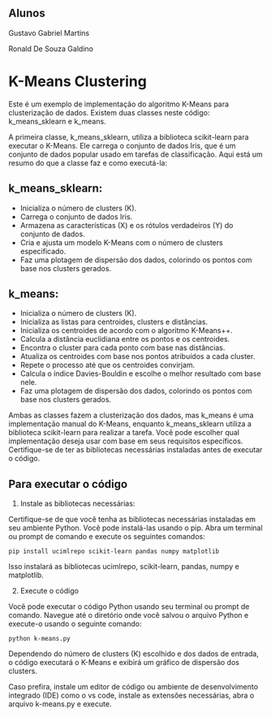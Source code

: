 ## Alunos

Gustavo Gabriel Martins

Ronald De Souza Galdino

# K-Means Clustering

Este é um exemplo de implementação do algoritmo K-Means para clusterização de dados. Existem duas classes neste código: k_means_sklearn e k_means.

A primeira classe, k_means_sklearn, utiliza a biblioteca scikit-learn para executar o K-Means. Ele carrega o conjunto de dados Iris, que é um conjunto de dados popular usado em tarefas de classificação. Aqui está um resumo do que a classe faz e como executá-la:

## k_means_sklearn:

- Inicializa o número de clusters (K).
- Carrega o conjunto de dados Iris.
- Armazena as características (X) e os rótulos verdadeiros (Y) do conjunto de dados.
- Cria e ajusta um modelo K-Means com o número de clusters especificado.
- Faz uma plotagem de dispersão dos dados, colorindo os pontos com base nos clusters gerados.

## k_means:

- Inicializa o número de clusters (K).
- Inicializa as listas para centroides, clusters e distâncias.
- Inicializa os centroides de acordo com o algoritmo K-Means++.
- Calcula a distância euclidiana entre os pontos e os centroides.
- Encontra o cluster para cada ponto com base nas distâncias.
- Atualiza os centroides com base nos pontos atribuídos a cada cluster.
- Repete o processo até que os centroides convirjam.
- Calcula o índice Davies-Bouldin e escolhe o melhor resultado com base nele.
- Faz uma plotagem de dispersão dos dados, colorindo os pontos com base nos clusters gerados.


Ambas as classes fazem a clusterização dos dados, mas k_means é uma implementação manual do K-Means, enquanto k_means_sklearn utiliza a biblioteca scikit-learn para realizar a tarefa. Você pode escolher qual implementação deseja usar com base em seus requisitos específicos. Certifique-se de ter as bibliotecas necessárias instaladas antes de executar o código.

## Para executar o código 

1. Instale as bibliotecas necessárias:

Certifique-se de que você tenha as bibliotecas necessárias instaladas em seu ambiente Python. Você pode instalá-las usando o pip. Abra um terminal ou prompt de comando e execute os seguintes comandos:

```
pip install ucimlrepo scikit-learn pandas numpy matplotlib
```
Isso instalará as bibliotecas ucimlrepo, scikit-learn, pandas, numpy e matplotlib.

2. Execute o código
 
Você pode executar o código Python usando seu terminal ou prompt de comando. Navegue até o diretório onde você salvou o arquivo Python e execute-o usando o seguinte comando:

```
python k-means.py
```

Dependendo do número de clusters (K) escolhido e dos dados de entrada, o código executará o K-Means e exibirá um gráfico de dispersão dos clusters.

Caso prefira, instale um editor de código ou ambiente de desenvolvimento integrado (IDE) como o vs code, instale as extensões necessárias, abra o arquivo k-means.py e execute.